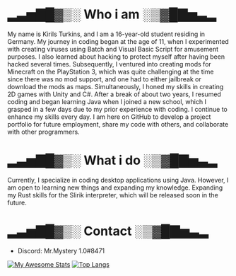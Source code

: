# ▂▃▅▇█▓▒░ Who i am ░▒▓█▇▅▃▂
My name is Kirils Turkins, and I am a 16-year-old student residing in Germany. My journey in coding began at the age of 11, when I experimented with creating viruses using Batch and Visual Basic Script for amusement purposes. I also learned about hacking to protect myself after having been hacked several times.
Subsequently, I ventured into creating mods for Minecraft on the PlayStation 3, which was quite challenging at the time since there was no mod support, and one had to either jailbreak or download the mods as maps. Simultaneously, I honed my skills in creating 2D games with Unity and C#.
After a break of about two years, I resumed coding and began learning Java when I joined a new school, which I grasped in a few days due to my prior experience with coding. I continue to enhance my skills every day.
I am here on GitHub to develop a project portfolio for future employment, share my code with others, and collaborate with other programmers.

# ▂▃▅▇█▓▒░ What i do ░▒▓█▇▅▃▂
Currently, I specialize in coding desktop applications using Java. However, I am open to learning new things and expanding my knowledge. Expanding my Rust skills for the Slirik interpreter, which will be released soon in the future.

# ▂▃▅▇█▓▒░ Contact ░▒▓█▇▅▃▂
- Discord: Mr.Mystery 1.0#8471

[![My Awesome Stats](https://awesome-github-stats.azurewebsites.net/user-stats/MrMystery10-del?cardType=github&theme=radical&preferLogin=false)](https://git.io/awesome-stats-card) [![Top Langs](https://github-readme-stats.vercel.app/api/top-langs/?username=MrMystery10-del&layout=compact&theme=radical)](https://github.com/anuraghazra/github-readme-stats)
